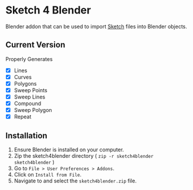 # Sketch 4 Blender

Blender addon that can be used to import
[Sketch](http://sketch4latex.sourceforge.net/) files into Blender objects.

## Current Version

Properly Generates

- [x] Lines
- [x] Curves
- [x] Polygons
- [x] Sweep Points
- [x] Sweep Lines
- [x] Compound
- [x] Sweep Polygon
- [x] Repeat

## Installation

1. Ensure Blender is installed on your computer.
2. Zip the sketch4blender directory ( `zip -r sketch4blender sketch4blender` )
3. Go to `File > User Preferences > Addons`.
4. Click on `Install from File`.
5. Navigate to and select the `sketch4blender.zip` file.

